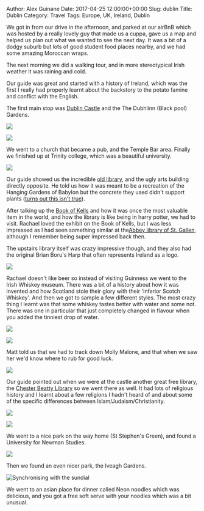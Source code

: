 Author: Alex Guinane
Date: 2017-04-25 12:00:00+00:00
Slug: dublin
Title: Dublin
Category: Travel
Tags: Europe, UK, Ireland, Dublin

We got in from our drive in the afternoon, and parked at our airBnB which was hosted by a really lovely guy that made us a cuppa, gave us a map and helped us plan out what we wanted to see the next day. It was a bit of a dodgy suburb but lots of good student food places nearby, and we had some amazing Moroccan wraps.

The next morning we did a walking tour, and in more stereotypical Irish weather it was raining and cold.

Our guide was great and started with a history of Ireland, which was the first I really had properly learnt about the backstory to the potato famine and conflict with the English.

The first main stop was [Dublin Castle](https://en.wikipedia.org/wiki/Dublin_Castle) and the The Dubhlinn (Black pool) Gardens.

![](/images/2017/2017-04-25-dublin/castle1.JPG)

![](/images/2017/2017-04-25-dublin/castle3.jpg)

We went to a church that became a pub, and the Temple Bar area. Finally we finished up at Trinity college, which was a beautiful university.

![](/images/2017/2017-04-25-dublin/trinity.JPG)

Our guide showed us the incredible [old library](https://en.wikipedia.org/wiki/Trinity_College_Library), and the ugly arts building directly opposite. He told us how it was meant to be a recreation of the Hanging Gardens of Babylon but the concrete they used didn't support plants ([turns out this isn't true](http://www.universitytimes.ie/2017/01/trinitys-arts-building-often-condemned-and-surrounded-by-myth/)).

After talking up the [Book of Kells](https://en.wikipedia.org/wiki/Book_of_Kells) and how it was once the most valuable item in the world, and how the library is like being in harry potter, we had to visit. Rachael loved the exhibit on the Book of Kells, but I was less impressed as I had seen something similar at the[Abbey library of St. Gallen](posts/2010/sankt-gallen), although I remember being super impressed back then.

The upstairs library itself was crazy impressive though, and they also had the original Brian Boru's Harp that often represents Ireland as a logo.

![](/images/2017/2017-04-25-dublin/library1.jpg)

Rachael doesn't like beer so instead of visiting Guinness we went to the Irish Whiskey museum. There was a bit of a history about how it was invented and how Scotland stole their glory with their 'inferior Scotch Whiskey'. And then we got to sample a few different styles. The most crazy thing I learnt was that some whiskey tastes better with water and some not. There was one in particular that just completely changed in flavour when you added the tinniest drop of water.

![](/images/2017/2017-04-25-dublin/whiskey1.jpg)

![](/images/2017/2017-04-25-dublin/whiskey2.jpg)

Matt told us that we had to track down Molly Malone, and that when we saw her we'd know where to rub for good luck.

![](/images/2017/2017-04-25-dublin/molly.jpg)

Our guide pointed out when we were at the castle another great free library, the [Chester Beatty Library](https://en.wikipedia.org/wiki/Chester_Beatty_Library) so we went there as well. It had lots of religious history and I learnt about a few religions I hadn't heard of and about some of the specific differences between Islam/Judaism/Christianity.

![](/images/2017/2017-04-25-dublin/library2.jpg)

![](/images/2017/2017-04-25-dublin/castle2.jpg)

We went to a nice park on the way home (St Stephen's Green), and found a University for Newman Studies.

![](/images/2017/2017-04-25-dublin/newman_studies.JPG)

Then we found an even nicer park, the Iveagh Gardens.

![](/images/2017/2017-04-25-dublin/sundial.JPG "Synchronising with the sundial")

We went to an asian place for dinner called Neon noodles which was delicious, and you got a free soft serve with your noodles which was a bit unusual.
